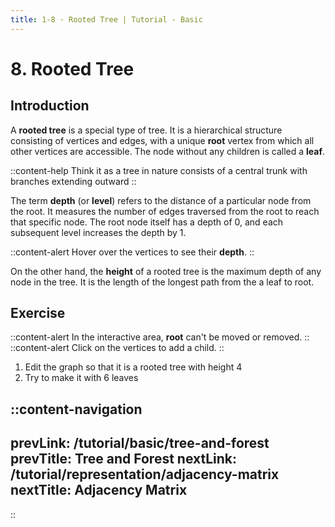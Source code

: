 ```yaml
---
title: 1-8 · Rooted Tree | Tutorial - Basic
---
```


# 8. Rooted Tree

## Introduction

A **rooted tree** is a special type of tree. It is a hierarchical structure consisting of vertices and edges, with a unique **root** vertex from which all other vertices are accessible. The node without any children is called a **leaf**.

::content-help
Think it as a tree in nature consists of a central trunk with branches extending outward
::

The term **depth** (or **level**) refers to the distance of a particular node from the root. It measures the number of edges traversed from the root to reach that specific node. The root node itself has a depth of 0, and each subsequent level increases the depth by 1.

::content-alert
Hover over the vertices to see their **depth**.
::

On the other hand, the **height** of a rooted tree is the maximum depth of any node in the tree. It is the length of the longest path from the a leaf to root.

## Exercise

::content-alert
In the interactive area, **root** can't be moved or removed.
::
::content-alert
Click on the vertices to add a child.
::
1. Edit the graph so that it is a rooted tree with height 4
2. Try to make it with 6 leaves

::content-navigation
---
prevLink: /tutorial/basic/tree-and-forest
prevTitle: Tree and Forest
nextLink: /tutorial/representation/adjacency-matrix
nextTitle: Adjacency Matrix
---
::